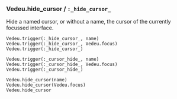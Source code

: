 ### Vedeu.hide_cursor / `:_hide_cursor_`

Hide a named cursor, or without a name, the cursor of the currently
focussed interface.

    Vedeu.trigger(:_hide_cursor_, name)
    Vedeu.trigger(:_hide_cursor_, Vedeu.focus)
    Vedeu.trigger(:_hide_cursor_)

    Vedeu.trigger(:_cursor_hide_, name)
    Vedeu.trigger(:_cursor_hide_, Vedeu.focus)
    Vedeu.trigger(:_cursor_hide_)

    Vedeu.hide_cursor(name)
    Vedeu.hide_cursor(Vedeu.focus)
    Vedeu.hide_cursor
